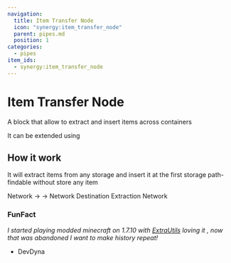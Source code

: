 ```yaml
---
navigation:
  title: Item Transfer Node
  icon: "synergy:item_transfer_node"
  parent: pipes.md
  position: 1
categories:
  - pipes
item_ids:
  - synergy:item_transfer_node
---
```


# Item Transfer Node

A block that allow to extract and insert items across containers

It can be extended using <ItemLink id="synergy:pipe" />

<BlockImage id="synergy:item_transfer_node" scale="4.0" p:north="false" p:south="false" p:east="false" p:west="false" p:up="false"/>

<RecipeFor id="synergy:item_transfer_node" />

<Recipe id="synergy:item_transfer_node_alt" />

## How it work

It will extract items from any storage and insert it at the first storage path-findable without store any item

<GameScene zoom="4" interactive={true}>
  <Block x="4" id="minecraft:chest"/>
  <Block x="0" id="minecraft:chest"/>

  <Block x="4" y="1" id="synergy:item_transfer_node" p:north="false" p:south="false" p:east="false" p:west="true" p:up="false"/>

  <Block x="3" y="1" id="synergy:pipe" p:north="false" p:south="false" p:east="true" p:west="true" p:up="false" p:down="false"/>

  <Block x="2" y="1" id="synergy:pipe" p:north="false" p:south="false" p:east="true" p:west="true" p:up="false" p:down="false"/>

  <Block x="1" y="1" id="synergy:pipe" p:north="false" p:south="false" p:east="true" p:west="true" p:up="false" p:down="false"/>

  <Block x="0" y="1" id="synergy:pipe" p:north="false" p:south="false" p:east="true" p:west="false" p:up="false" p:down="true"/>

  <BoxAnnotation color="#00FF00" min="0.0 0.0 0.0" max="1.0 1.0 1.0">
       Network -> <ItemImage id="minecraft:cobblestone" scale="0.75" />
  </BoxAnnotation>

  <BoxAnnotation color="#00FF00" min="4.0 0.0 0.0" max="5.0 1.0 1.0">
        <ItemImage id="minecraft:cobblestone" scale="0.75" /> -> Network
  </BoxAnnotation>

  <BoxAnnotation color="#FF0000" min="0.39 1.39 0.39" max="0.61 1.61 0.61">
        Destination
  </BoxAnnotation>

  <BoxAnnotation color="#0099FF" min="4.39 1.39 0.39" max="4.61 1.61 0.61">
        Extraction
  </BoxAnnotation>

  <BoxAnnotation color="#FFFF00" min="0.78 1.39 0.39" max="4.22 1.61 0.61">
        Network
  </BoxAnnotation>

</GameScene>

### FunFact

_I started playing modded minecraft on 1.7.10 with [ExtraUtils](https://ftbwiki.org/Extra_Utilities) loving it , now that was abandoned I want to make history repeat!_

- DevDyna
